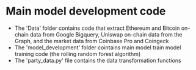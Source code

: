 # Main model development code
* The 'Data' folder contains code that extract Ethereum and Bitcoin on-chain data from Google Bigquery, Uniswap on-chain data from the Graph, and the market data from Coinbase Pro and Coingeck
* The 'model_development' folder cointains main model train model training code (the rolling random forest algorithm)
* The 'party_data.py' file contains the data transformation functions
